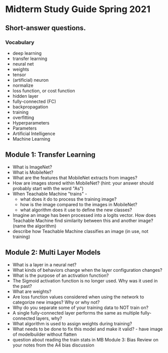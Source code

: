 # Midterm Study Guide Spring 2021

## Short-answer questions.

### Vocabulary
- deep learning
- transfer learning
- neural net
- weights
- tensor
- (artificial) neuron
- normalize
- loss function, or cost function
- hidden layer
- fully-connected (FC)
- backpropagation
- training
- overfitting
- Hyperparameters
- Parameters
- Artificial Intelligence
- Machine Learning

## Module 1: Transfer Learning
- What is ImageNet?
- What is MobileNet?
- What are the features that MobileNet extracts from images?
- How are images stored within MobileNet? (hint: your answer should probably start with the word "As")
- When Teachable Machine "trains" -
    - what does it do to process the training image?
    - how is the image compared to the images in MobileNet?
    - what algorithm does it use to define the new classes?
- Imagine an image has been processed into a logits vector. How does Teachable Machine find similarity between this and another image? (name the algorithm)
- describe how Teachable Machine classifies an image (in use, not training)

## Module 2: Multi Layer Models
- What is a layer in a neural net?
- What kinds of behaviors change when the layer configuration changes?
- What is the purpose of an activation function?
- The Sigmoid activation function is no longer used. Why was it used in the past?
- What are weights?
- Are loss function values considered when using the network to categorize new images? Why or why not?
- Why do you separate some of your training data to NOT train on?
- A single fully-connected layer performs the same as multiple fully-connected layers, why?
- What algorithm is used to assign weights during training?
- What needs to be done to fix this model and make it valid? - have image of modelbuilder without flatten
- question about reading the train stats in MB
Module 3: Bias
Review on your notes from the A4 bias discussion 